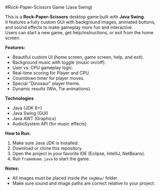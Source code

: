 #Rock-Paper-Scissors Game (Java Swing)

This is a **Rock-Paper-Scissors** desktop game built with 
**Java Swing**.  
It features a fully custom GUI with background images, animated buttons, and sound effects to make gameplay more fun and interactive.  
Users can start a new game, get help/instructions, or exit from the home screen.

**Features:**
- Beautiful custom UI (home screen, game screen, help, and exit).
- Background music with toggle (music on/off).
- User vs. CPU gameplay logic.
- Real-time scoring for Player and CPU.
- Countdown timer for player moves.
- Special "Dinosaur" player theme.
- Dynamic results (Win, Tie animations).

**Technologies**
- Java (JDK 8+)
- Java Swing (GUI)
- Java AWT (Graphics)
- AudioSystem API (for music effects)

**How to Run:**
1. Make sure Java JDK is installed.
2. Download or clone this repository.
3. Open the project in your favorite IDE (Eclipse, IntelliJ, NetBeans).
4. Run `frameHome.java` to start the game.

**Notes:**
- All images must be placed inside the `imgNew/` folder.
- Make sure sound and image paths are correct relative to your project.

